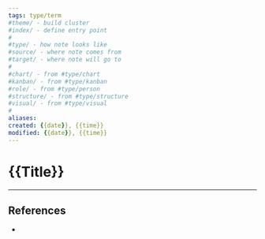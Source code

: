 ```yaml
---
tags: type/term
#theme/ - build cluster 
#index/ - define entry point
#
#type/ - how note looks like
#source/ - where note comes from
#target/ - where note will go to
#
#chart/ - from #type/chart 
#kanban/ - from #type/kanban
#role/ - from #type/person
#structure/ - from #type/structure
#visual/ - from #type/visual 
#
aliases: 
created: {{date}}, {{time}}
modified: {{date}}, {{time}}
---
```


# {{Title}}

<!-- TERM Definition of term goes here -->

---
## References
<!-- Links to pages not referenced in the content -->
- 













